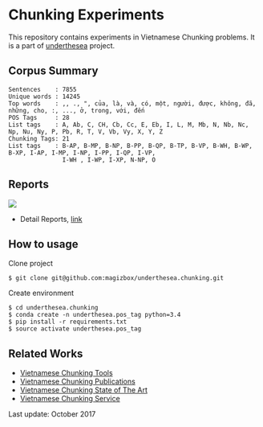 # Chunking Experiments

This repository contains experiments in Vietnamese Chunking problems. It is a part of [underthesea](https://github.com/magizbox/underthesea) project.

## Corpus Summary 

```
Sentences    : 7855
Unique words : 14245
Top words    : ,, ., ", của, là, và, có, một, người, được, không, đã, những, cho, :, ..., ở, trong, với, đến
POS Tags     : 28
List tags    : A, Ab, C, CH, Cb, Cc, E, Eb, I, L, M, Mb, N, Nb, Nc, Np, Nu, Ny, P, Pb, R, T, V, Vb, Vy, X, Y, Z
Chunking Tags: 21
List tags    : B-AP, B-MP, B-NP, B-PP, B-QP, B-TP, B-VP, B-WH, B-WP, B-XP, I-AP, I-MP, I-NP, I-PP, I-QP, I-VP,
               I-WH , I-WP, I-XP, N-NP, O
```

## Reports

![](https://img.shields.io/badge/F1-85.1%25-red.svg)

* Detail Reports, [link](https://docs.google.com/spreadsheets/d/17atXtvgstvqWZStr9WxDziL5zvQjiBnYH1qXYFb8L5g/pubhtml?gid=0&single=true)

## How to usage

Clone project

```
$ git clone git@github.com:magizbox/underthesea.chunking.git
```

Create environment

```
$ cd underthesea.chunking
$ conda create -n underthesea.pos_tag python=3.4
$ pip install -r requirements.txt
$ source activate underthesea.pos_tag
```

## Related Works

* [Vietnamese Chunking Tools](https://github.com/magizbox/underthesea/wiki/Vietnamese-NLP-Tools#chunking)
* [Vietnamese Chunking Publications](https://github.com/magizbox/underthesea/wiki/Vietnamese-NLP-Publications#chunking)
* [Vietnamese Chunking State of The Art](https://github.com/magizbox/underthesea/wiki/Vietnamese-NLP-SOTA#chunking)
* [Vietnamese Chunking Service](https://github.com/magizbox/underthesea/wiki/Vietnamese-NLP-Services#chunking)

Last update: October 2017
